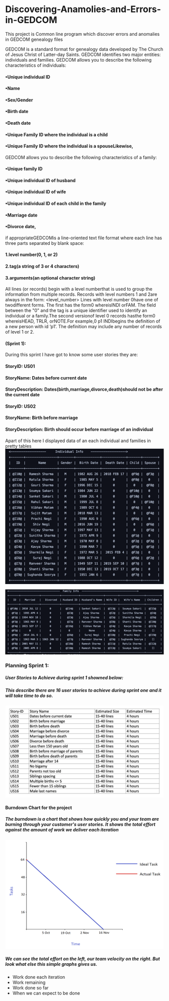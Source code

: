 # Discovering-Anamolies-and-Errors-in-GEDCOM
This project is Common line program which discover errors and anomalies in GEDCOM genealogy files

GEDCOM is a standard format for genealogy data developed by The Church of Jesus Christ of Latter-day Saints. GEDCOM identifies two major entities: individuals and families.  GEDCOM allows you to describe the following characteristics of individuals:
#### •Unique individual ID
#### •Name
#### •Sex/Gender
#### •Birth date
#### •Death date
#### •Unique Family ID where the individual is a child
#### •Unique Family ID where the individual is a spouseLikewise,

GEDCOM allows you to describe the following characteristics of a family:
#### •Unique family ID
#### •Unique individual ID of husband
#### •Unique individual ID of wife
#### •Unique individual ID of each child in the family
#### •Marriage date
#### •Divorce date,

if appropriateGEDCOMis a line-oriented text file format where each line has three parts separated by blank space:
#### 1.level number(0, 1, or 2) 
#### 2.tag(a string of 3 or 4 characters) 
#### 3.arguments(an optional character string) 


All lines (or records) begin with a level numberthat is used to group the information from multiple records. Records with level numbers 1 and 2are always in the form: <level_number> <tag> <arguments>Lines with level number 0have one of twodifferent forms.  The first has the form0 <id> <tag>where<tag>isINDI orFAM.  The <id>field between the "0" and the tag is a unique identifier used to identify an individual or a family.The second versionof level 0 records hasthe form0 <tag><arguments that may be ignored>where<tag>isHEAD, TRLR, orNOTE.For example,0 p1 INDIbegins the definition of a new person with id ‘p1’.  The definition may include any number of records of level 1 or 2.
  
#### (Sprint 1):
During this sprint I have got to know some user stories they are:
#### StoryID: US01                  
#### StoryName: Dates before current date                   
#### StoryDescription: Dates(birth,marriage,divorce,death)should not be after the current date

#### StoryID: US02                  
#### StoryName: Birth before marriage                  
#### StoryDescription: Birth should occur before marriage of an individual

Apart of this here I displayed data of an each individual and families in pretty tables
![Alt text](https://github.com/starkworld/Discovering-Anamolies-and-Errors-in-GEDCOM/blob/master/images/Screen%20Shot%202020-09-20%20at%2010.59.12%20PM.png)

![Alt text](https://github.com/starkworld/Discovering-Anamolies-and-Errors-in-GEDCOM/blob/master/images/Screen%20Shot%202020-09-20%20at%2010.59.28%20PM.png)

### Planning Sprint 1:
##### User Stories to Achieve during sprint 1 showned below:
##### This describe there are 16 user stories to achieve during sprint one and it will take time to do so. 
![Alt text](https://github.com/starkworld/Discovering-Anamolies-and-Errors-in-GEDCOM/blob/master/images/Screen%20Shot%202020-09-22%20at%203.02.29%20AM.png)

#### Burndown Chart for the project
##### The burndown is a chart that shows how quickly you and your team are burning through your customer's user stories. It shows the total effort against the amount of work we deliver each iteration
![Alt text](https://github.com/starkworld/Discovering-Anamolies-and-Errors-in-GEDCOM/blob/master/images/Screen%20Shot%202020-09-22%20at%203.06.39%20AM.png)
##### We can see the total effort on the left, our team velocity on the right. But look what else this simple graphs gives us.

* Work done each iteration
* Work remaining
* Work done so far
* When we can expect to be done



